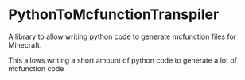 # PythonToMcfunctionTranspiler
A library to allow writing python code to generate mcfunction files for Minecraft.

This allows writing a short amount of python code to generate a lot of mcfunction code
